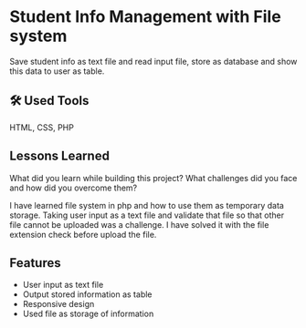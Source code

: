 
# Student Info Management with File system

Save student info as text file and read input file, store as database and show this data to user as table.


## 🛠 Used Tools
HTML, CSS, PHP


## Lessons Learned

What did you learn while building this project? What challenges did you face and how did you overcome them?

I have learned file system in php and how to use them as temporary data storage. Taking user input as a text file and validate that file so that other file cannot be uploaded was a challenge. I have solved it with the file extension check before upload the file.



## Features

- User input as text file
- Output stored information as table
- Responsive design
- Used file as storage of information




